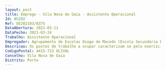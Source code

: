 ```yaml
--- 
layout: post
title: Emprego - Vila Nova de Gaia - Assistente Operacional
Id: 85202
Ref: OE202103/0375
DataAbertura: 2021-03-11
DataFecho: 2021-03-24
Trabalho: Assistente Operacional
Empregador: Agrupamento de Escolas Diogo de Macedo (Escola Secundária Diogo de Macedo - Sede)
Descricao: Os postos de trabalho a ocupar caracterizam se pelo exercício de funções na categoria de assistente operacional, nomeadamente o apoio e acompanhamento necessários ao bem   estar e desenvolvimento dos alunos, incluindo as suas necessidades específicas e a limpeza e arrumação das instalações.
CodigoPostal: 4415-723 OLIVAL
Concelho: Vila Nova de Gaia
Distrito: Porto
--- 
```


